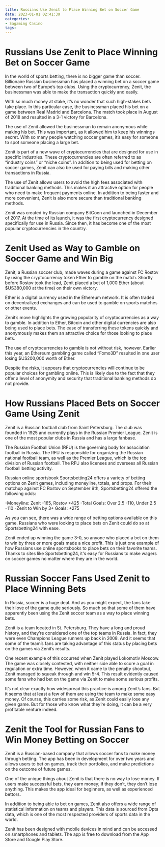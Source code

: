 ```yaml
---
title: Russians Use Zenit to Place Winning Bet on Soccer Game 
date: 2023-01-01 02:41:30
categories:
- Sagaming Casino
tags:
---
```



#  Russians Use Zenit to Place Winning Bet on Soccer Game 

In the world of sports betting, there is no bigger game than soccer. Billionaire Russian businessman has placed a winning bet on a soccer game between two of Europe’s top clubs. Using the cryptocurrency, Zenit, the businessman was able to make the transaction quickly and easily.

With so much money at stake, it’s no wonder that such high-stakes bets take place. In this particular case, the businessman placed his bet on a game between Real Madrid and Barcelona. The match took place in August of 2018 and resulted in a 3-1 victory for Barcelona.

The use of Zenit allowed the businessman to remain anonymous while making his bet. This was important, as it allowed him to keep his winnings secret. With so many people watching soccer games, it’s easy for someone to spot someone placing a large bet.

Zenit is part of a new wave of cryptocurrencies that are designed for use in specific industries. These cryptocurrencies are often referred to as “industry coins” or “niche coins”. In addition to being used for betting on soccer games, Zenit can also be used for paying bills and making other transactions in Russia.

The use of Zenit allows users to avoid the high fees associated with traditional banking methods. This makes it an attractive option for people who need to make frequent payments online. In addition to being faster and more convenient, Zenit is also more secure than traditional banking methods.

Zenit was created by Russian company BitCoen and launched in December of 2017. At the time of its launch, it was the first cryptocurrency designed specifically for use in Russia. Since then, it has become one of the most popular cryptocurrencies in the country.

#  Zenit Used as Way to Gamble on Soccer Game and Win Big 

Zenit, a Russian soccer club, made waves during a game against FC Rostov by using the cryptocurrency token Ether to gamble on the match. Shortly before Rostov took the lead, Zenit placed a bet of 1,000 Ether (about $US380,000 at the time) on their own victory. 

Ether is a digital currency used in the Ethereum network. It is often traded on decentralized exchanges and can be used to gamble on sports matches or other events. 

Zenit’s move highlights the growing popularity of cryptocurrencies as a way to gamble. In addition to Ether, Bitcoin and other digital currencies are also being used to place bets. The ease of transferring these tokens quickly and anonymously makes them an attractive choice for those looking to place bets. 

The use of cryptocurrencies to gamble is not without risk, however. Earlier this year, an Ethereum gambling game called “Fomo3D” resulted in one user losing $US200,000 worth of Ether. 

Despite the risks, it appears that cryptocurrencies will continue to be popular choices for gambling online. This is likely due to the fact that they offer a level of anonymity and security that traditional banking methods do not provide.

#  How Russians Placed Bets on Soccer Game Using Zenit 

Zenit is a Russian football club from Saint Petersburg. The club was founded in 1925 and currently plays in the Russian Premier League. Zenit is one of the most popular clubs in Russia and has a large fanbase.

The Russian Football Union (RFU) is the governing body for association football in Russia. The RFU is responsible for organizing the Russian national football team, as well as the Premier League, which is the top division of Russian football. The RFU also licenses and oversees all Russian football betting activity.

Russian online sportsbook Sportsbetting24 offers a variety of betting options on Zenit games, including moneyline, totals, and props. For their matchup against FC Rostov on September 9th, Sportsbetting24 offered the following odds:

-Moneyline: Zenit -165, Rostov +425
-Total Goals: Over 2.5 -110, Under 2.5 -110
-Zenit to Win by 3+ Goals: +275

As you can see, there was a wide range of betting options available on this game. Russians who were looking to place bets on Zenit could do so at Sportsbetting24 with ease.

Zenit ended up winning the game 3-0, so anyone who placed a bet on them to win by three or more goals made a nice profit. This is just one example of how Russians use online sportsbooks to place bets on their favorite teams. Thanks to sites like Sportsbetting24, it's easy for Russians to make wagers on soccer games no matter where they are in the world.

#  Russian Soccer Fans Used Zenit to Place Winning Bets 

In Russia, soccer is a huge deal. And as you might expect, the fans take their love of the game quite seriously. So much so that some of them have apparently been using the Zenit soccer team as a way to place winning bets.

Zenit is a team located in St. Petersburg. They have a long and proud history, and they’re considered one of the top teams in Russia. In fact, they were even Champions League runners up back in 2008. And it seems that some of the team’s fans are taking advantage of this status by placing bets on the games via Zenit’s results.

One recent example of this occurred when Zenit played Lokomotiv Moscow. The game was closely contested, with neither side able to score a goal in regulation or extra time. However, when it came to the penalty shootout, Zenit managed to squeak through and win 5-4. This result evidently caused some fans who had bet on the game via Zenit to make some serious profits.

It’s not clear exactly how widespread this practice is among Zenit’s fans. But it seems that at least a few of them are using the team to make some easy money. Of course, this carries some risk, as Zenit could easily lose any given game. But for those who know what they’re doing, it can be a very profitable venture indeed.

#  Zenit the Tool for Russian Fans to Win Money Betting on Soccer

Zenit is a Russian-based company that allows soccer fans to make money through betting. The app has been in development for over two years and allows users to bet on games, track their portfolios, and make predictions on the outcome of future games.

One of the unique things about Zenit is that there is no way to lose money. If users make successful bets, they earn money; if they don’t, they don’t lose anything. This makes the app ideal for beginners, as well as experienced bettors.

In addition to being able to bet on games, Zenit also offers a wide range of statistical information on teams and players. This data is sourced from Opta data, which is one of the most respected providers of sports data in the world.

Zenit has been designed with mobile devices in mind and can be accessed on smartphones and tablets. The app is free to download from the App Store and Google Play Store.